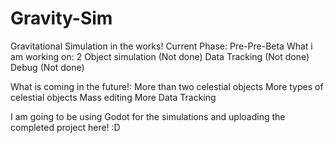 # Gravity-Sim
Gravitational Simulation in the works!
Current Phase: Pre-Pre-Beta
What i am working on: 
2 Object simulation (Not done)
Data Tracking (Not done)
Debug (Not done)

What is coming in the future!:
More than two celestial objects
More types of celestial objects
Mass editing
More Data Tracking

I am going to be using Godot for the simulations and uploading the completed project here!
:D

